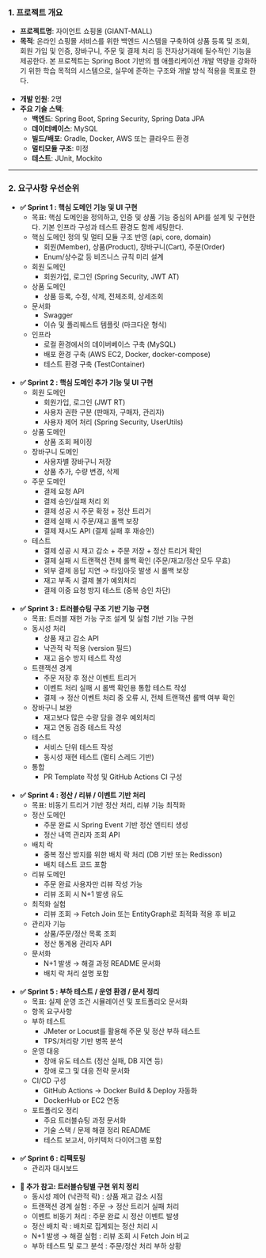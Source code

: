 ### 1. 프로젝트 개요

- **프로젝트명**: 자이언트 쇼핑몰 (GIANT-MALL)
- **목적**: 온라인 쇼핑몰 서비스를 위한 백엔드 시스템을 구축하여 상품 등록 및 조회, 회원 가입 및 인증, 장바구니, 주문 및 결제 처리 등 전자상거래에 필수적인 기능을 제공한다. 본 프로젝트는 Spring Boot 기반의 웹 애플리케이션 개발 역량을 강화하기 위한 학습 목적의 시스템으로, 실무에 준하는 구조와 개발 방식 적용을 목표로 한다.
<br><br>
- **개발 인원**: 2명
- **주요 기술 스택**:
    - **백엔드**: Spring Boot, Spring Security, Spring Data JPA
    - **데이터베이스**: MySQL
    - **빌드/배포**: Gradle, Docker, AWS 또는 클라우드 환경
    - **멀티모듈 구조**: 미정
    - **테스트**: JUnit, Mockito

---

### 2. 요구사항 우선순위

- **✅ Sprint 1 : 핵심 도메인 기능 및 UI 구현**
    - 목표: 핵심 도메인을 정의하고, 인증 및 상품 기능 중심의 API를 설계 및 구현한다. 기본 인프라 구성과 테스트 환경도 함께 세팅한다.
    - 핵심 도메인 정의 및 멀티 모듈 구조 반영 (api, core, domain)
        - 회원(Member), 상품(Product), 장바구니(Cart), 주문(Order)
        - Enum/상수값 등 비즈니스 규칙 미리 설계
    - 회원 도메인
        - 회원가입, 로그인 (Spring Security, JWT AT)
    - 상품 도메인
        - 상품 등록, 수정, 삭제, 전체조회, 상세조회
    - 문서화
        - Swagger
        - 이슈 및 풀리퀘스트 템플릿 (마크다운 형식)
    - 인프라
        - 로컬 환경에서의 데이버베이스 구축 (MySQL)
        - 배포 환경 구축 (AWS EC2, Docker, docker-compose)
        - 테스트 환경 구축 (TestContainer)
<br><br>
- **✅ Sprint 2 : 핵심 도메인 추가 기능 및 UI 구현**
    - 회원 도메인
        - 회원가입, 로그인 (JWT RT)
        - 사용자 권한 구분 (판매자, 구매자, 관리자)
        - 사용자 제어 처리 (Spring Security, UserUtils)
    - 상품 도메인
        - 상품 조회 페이징
    - 장바구니 도메인
        - 사용자별 장바구니 저장
        - 상품 추가, 수량 변경, 삭제
    - 주문 도메인
        - 결제 요청 API
        - 결제 승인/실패 처리 외
        - 결제 성공 시 주문 확정 + 정산 트리거
        - 결제 실패 시 주문/재고 롤백 보장
        - 결제 재시도 API (결제 실패 후 재승인)
    - 테스트
        - 결제 성공 시 재고 감소 + 주문 저장 + 정산 트리거 확인
        - 결제 실패 시 트랜잭션 전체 롤백 확인 (주문/재고/정산 모두 무효)
        - 외부 결제 응답 지연 → 타임아웃 발생 시 롤백 보장
        - 재고 부족 시 결제 불가 예외처리
        - 결제 이중 요청 방지 테스트 (중복 승인 차단)
<br><br>
- **✅ Sprint 3 : 트러블슈팅 구조 기반 기능 구현**
    - 목표: 트러블 재현 가능 구조 설계 및 실험 기반 기능 구현
    - 동시성 처리
        - 상품 재고 감소 API
        - 낙관적 락 적용 (version 필드)
        - 재고 음수 방지 테스트 작성
    - 트랜잭션 경계
        - 주문 저장 후 정산 이벤트 트리거
        - 이벤트 처리 실패 시 롤백 확인용 통합 테스트 작성
        - 결제 → 정산 이벤트 처리 중 오류 시, 전체 트랜잭션 롤백 여부 확인
    - 장바구니 보완
        - 재고보다 많은 수량 담을 경우 예외처리
        - 재고 연동 검증 테스트 작성
    - 테스트
        - 서비스 단위 테스트 작성
        - 동시성 재현 테스트 (멀티 스레드 기반)
    - 통합
        - PR Template 작성 및 GitHub Actions CI 구성
<br><br>
- **✅ Sprint 4 : 정산 / 리뷰 / 이벤트 기반 처리**
    - 목표: 비동기 트리거 기반 정산 처리, 리뷰 기능 최적화
    - 정산 도메인
        - 주문 완료 시 Spring Event 기반 정산 엔티티 생성
        - 정산 내역 관리자 조회 API
    - 배치 락
        - 중복 정산 방지를 위한 배치 락 처리 (DB 기반 또는 Redisson)
        - 배치 테스트 코드 포함
    - 리뷰 도메인
        - 주문 완료 사용자만 리뷰 작성 가능
        - 리뷰 조회 시 N+1 발생 유도
    - 최적화 실험
        - 리뷰 조회 → Fetch Join 또는 EntityGraph로 최적화 적용 후 비교
    - 관리자 기능
        - 상품/주문/정산 목록 조회
        - 정산 통계용 관리자 API
    - 문서화
        - N+1 발생 → 해결 과정 README 문서화
        - 배치 락 처리 설명 포함
<br><br>
- **✅ Sprint 5 : 부하 테스트 / 운영 환경 / 문서 정리**
    - 목표: 실제 운영 조건 시뮬레이션 및 포트폴리오 문서화
    - 항목	요구사항
    - 부하 테스트
        - JMeter or Locust를 활용해 주문 및 정산 부하 테스트
        - TPS/처리량 기반 병목 분석
    - 운영 대응
        - 장애 유도 테스트 (정산 실패, DB 지연 등)
        - 장애 로그 및 대응 전략 문서화
    - CI/CD 구성
        - GitHub Actions → Docker Build & Deploy 자동화
        - DockerHub or EC2 연동
    - 포트폴리오 정리
        - 주요 트러블슈팅 과정 문서화
        - 기술 스택 / 문제 해결 정리 README
        - 테스트 보고서, 아키텍처 다이어그램 포함
<br><br>
- **✅ Sprint 6 : 리팩토링**
    - 관리자 대시보드
<br><br>
- **📌 추가 참고: 트러블슈팅별 구현 위치 정리**
    - 동시성 제어 (낙관적 락) : 상품 재고 감소 시점
    - 트랜잭션 경계 실험 : 주문 → 정산 트리거 실패 처리
    - 이벤트 비동기 처리 : 주문 완료 시 정산 이벤트 발생
    - 정산 배치 락 : 배치로 집계되는 정산 처리 시
    - N+1 발생 → 해결 실험 : 리뷰 조회 시 Fetch Join 비교
    - 부하 테스트 및 로그 분석 : 주문/정산 처리 부하 상황